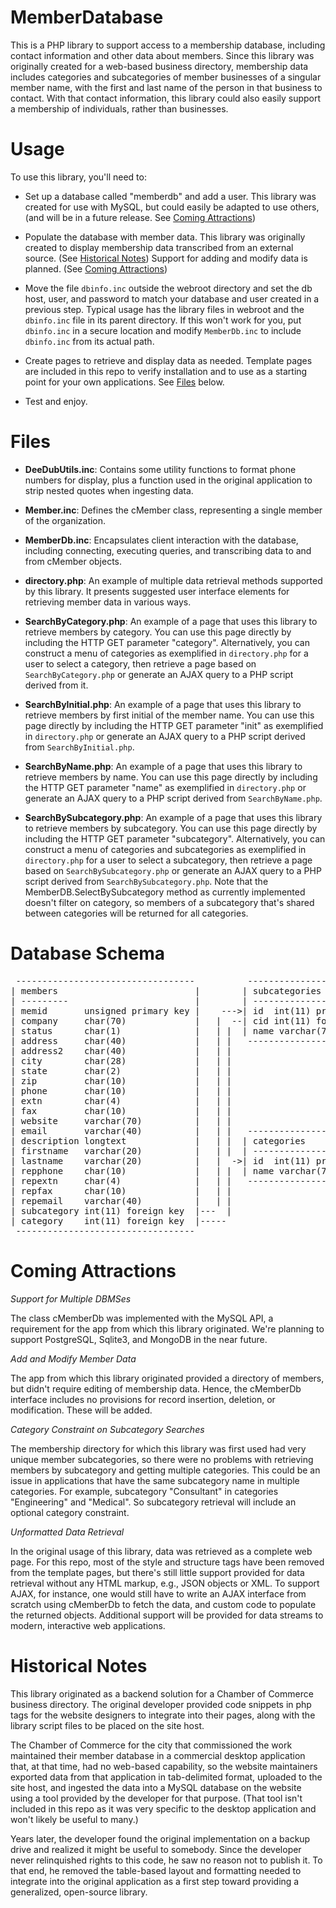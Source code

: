 # MemberDatabase
This is a PHP library to support access to a membership database, including contact information and other data about members. Since this library was originally created for a web-based business directory, membership data includes categories and subcategories of member businesses of a singular member name, with the first and last name of the person in that business to contact. With that contact information, this library could also easily support a membership of individuals, rather than businesses.

# Usage

To use this library, you'll need to:

* Set up a database called "memberdb" and add a user. This library was created for use with MySQL, but could easily be adapted to use others, (and will be in a future release. See [Coming Attractions](#ComingAttractions))

* Populate the database with member data. This library was originally created
to display membership data transcribed from an external source. (See [Historical Notes](#HistoricalNotes)) Support for adding and modify data is planned. (See [Coming Attractions](#ComingAttractions))

* Move the file `dbinfo.inc` outside the webroot directory and set the db host, user, and password to match your database and user created in a previous step. Typical usage has the library files in webroot and the `dbinfo.inc` file in its parent directory. If this won't work for you, put `dbinfo.inc` in a secure location and modify `MemberDb.inc` to include `dbinfo.inc` from its actual path.

* Create pages to retrieve and display data as needed. Template pages are included in this repo to verify installation and to use as a starting point for your own applications. See [Files](#Files) below.

* Test and enjoy.


<a name="Files"></a>
# Files

* **DeeDubUtils.inc**: Contains some utility functions to format phone numbers for display, plus a function used in the original application to strip nested quotes when ingesting data.

* **Member.inc**: Defines the cMember class, representing a single member of the organization.

* **MemberDb.inc**: Encapsulates client interaction with the database, including connecting, executing queries, and transcribing data to and from cMember objects.

* **directory.php**: An example of multiple data retrieval methods supported by this library. It presents suggested user interface elements for retrieving member data in various ways.

* **SearchByCategory.php**: An example of a page that uses this library to retrieve members by category. You can use this page directly by including the HTTP GET parameter "category". Alternatively, you can construct a menu of categories as exemplified in `directory.php` for a user to select a category, then retrieve a page based on `SearchByCategory.php` or generate an AJAX query to a PHP script derived from it.

* **SearchByInitial.php**: An example of a page that uses this library to retrieve members by first initial of the member name. You can use this page directly by including the HTTP GET parameter "init" as exemplified in `directory.php` or generate an AJAX query to a PHP script derived from `SearchByInitial.php`.

* **SearchByName.php**: An example of a page that uses this library to retrieve members by name. You can use this page directly by including the HTTP GET parameter "name" as exemplified in `directory.php` or generate an AJAX query to a PHP script derived from `SearchByName.php`.

* **SearchBySubcategory.php**: An example of a page that uses this library to retrieve members by subcategory. You can use this page directly by including the HTTP GET parameter "subcategory". Alternatively, you can construct a menu of categories and subcategories as exemplified in `directory.php` for a user to select a subcategory, then retrieve a page based on `SearchBySubcategory.php` or generate an AJAX query to a PHP script derived from `SearchBySubcategory.php`. Note that the MemberDB.SelectBySubcategory method as currently implemented doesn't filter on category, so members of a subcategory that's shared between categories will be returned for all categories.

# Database Schema

<pre>
 ----------------------------------          -------------------------
| members                          |        | subcategories           |
| ---------                        |        | ---------------         |
| memid       unsigned primary key |    --->| id  int(11) primary key |
| company     char(70)             |   |  --| cid int(11) foreign key |
| status      char(1)              |   | |  | name varchar(70)        |
| address     char(40)             |   | |   -------------------------
| address2    char(40)             |   | |
| city        char(28)             |   | |
| state       char(2)              |   | |
| zip         char(10)             |   | |
| phone       char(10)             |   | |
| extn        char(4)              |   | |
| fax         char(10)             |   | |
| website     varchar(70)          |   | |
| email       varchar(40)          |   | |   -------------------------
| description longtext             |   | |  | categories              |
| firstname   varchar(20)          |   | |  | ---------------         |
| lastname    varchar(20)          |   |  ->| id  int(11) primary key |
| repphone    char(10)             |   | |  | name varchar(70) unique |
| repextn     char(4)              |   | |   -------------------------
| repfax      char(10)             |   | |
| repemail    varchar(40)          |   | |
| subcategory int(11) foreign key  |---  |
| category    int(11) foreign key  |-----
 ----------------------------------
</pre>

<a name="ComingAttractions"></a>
# Coming Attractions

*Support for Multiple DBMSes*

The class cMemberDb was implemented with the MySQL API, a requirement
for the app from which this library originated. We're planning to
support PostgreSQL, Sqlite3, and MongoDB in the near future.

*Add and Modify Member Data*

The app from which this library originated provided a directory of
members, but didn't require editing of membership data. Hence, the
cMemberDb interface includes no provisions for record insertion,
deletion, or modification. These will be added.

*Category Constraint on Subcategory Searches*

The membership directory for which this library was first used had
very unique member subcategories, so there were no problems with
retrieving members by subcategory and getting multiple categories.
This could be an issue in applications that have the same subcategory
name in multiple categories. For example, subcategory "Consultant" in 
categories "Engineering" and "Medical". So subcategory retrieval will
include an optional category constraint.

*Unformatted Data Retrieval*

In the original usage of this library, data was retrieved as a complete
web page. For this repo, most of the style and structure tags have
been removed from the template pages, but there's still little support
provided for data retrieval without any HTML markup, e.g., JSON objects
or XML. To support AJAX, for instance, one would still have to write 
an AJAX interface from scratch using cMemberDb to fetch the data, and
custom code to populate the returned objects. Additional support will
be provided for data streams to modern, interactive web applications.

<a name="HistoricalNotes"></a>
# Historical Notes

This library originated as a backend solution for a Chamber of Commerce
business directory. The original developer provided code snippets in php
tags for the website designers to integrate into their pages, along with 
the library script files to be placed on the site host. 

The Chamber of Commerce for the city that commissioned the work maintained
their member database in a commercial desktop application that, at that time, 
had no web-based capability, so the website maintainers exported data from
that application in tab-delimited format, uploaded to the site host, and 
ingested the data into a MySQL database on the website using a tool provided 
by the developer for that purpose. (That tool isn't included in this repo as 
it was very specific to the desktop application and won't likely be useful to 
many.)

Years later, the developer found the original implementation on a backup
drive and realized it might be useful to somebody. Since the developer
never relinquished rights to this code, he saw no reason not to publish it.
To that end, he removed the table-based layout and formatting needed to 
integrate into the original application as a first step toward providing a 
generalized, open-source library. 
